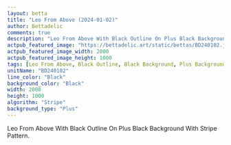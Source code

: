 ```yaml
---
layout: betta
title: "Leo From Above (2024-01-02)"
author: Bettadelic
comments: true
description: "Leo From Above With Black Outline On Plus Black Background With Stripe Pattern."
actpub_featured_image: "https://bettadelic.art/static/bettas/BD240102.jpg"
actpub_featured_image_width: 2000
actpub_featured_image_height: 1000
tags: [Leo From Above, Black Outline, Black Background, Plus Background Pattern, Stripe Pattern, January 2024]
unitName: "BD240102"
line_color: "Black"
background_color: "Black"
width: 2000
height: 1000
algorithm: "Stripe"
background_type: "Plus"
---
```


Leo From Above With Black Outline On Plus Black Background With Stripe Pattern.
